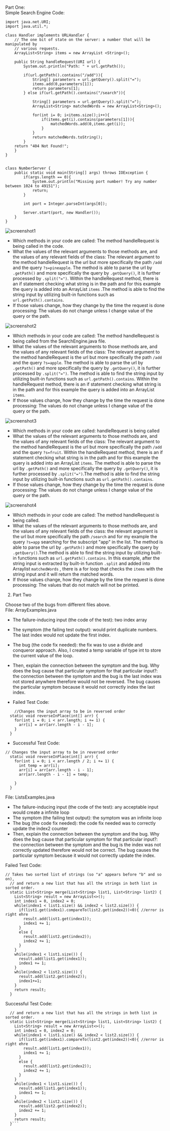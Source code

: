 Part One: <br/>
Simple Search Engine Code: 
```import java.io.IOException;
import java.net.URI;
import java.util.*; 

class Handler implements URLHandler {
    // The one bit of state on the server: a number that will be manipulated by
    // various requests.
    ArrayList<String> items = new ArrayList <String>(); 

    public String handleRequest(URI url) {
        System.out.println("Path: " + url.getPath());

        if(url.getPath().contains("/add")){ 
            String[] parameters = url.getQuery().split("=");
            items.add(0,parameters[1]);
            return parameters[1];
        } else if(url.getPath().contains("/search")){
            
            String[] parameters = url.getQuery().split("=");
            ArrayList<String> matchedWords = new ArrayList<String>(); 

            for(int i= 0; i<items.size();i++){
                if(items.get(i).contains(parameters[1])){
                    matchedWords.add(0,items.get(i));
                }
            } 
            return matchedWords.toString();    
        }
    return "404 Not Found!";
    }   
}


class NumberServer {
    public static void main(String[] args) throws IOException {
        if(args.length == 0){
            System.out.println("Missing port number! Try any number between 1024 to 49151");
            return;
        }

        int port = Integer.parseInt(args[0]);

        Server.start(port, new Handler());
    }
}
```
![screenshot1](/images/week-3-lab-report-image1.png)
- Which methods in your code are called: The method handleRequest is being called in the code. 
- What the values of the relevant arguments to those methods are, and the values of any relevant fields of the class: The relevant argument to the method handleRequest is the url but more specifically the path `/add` and the query `?s=pineapple`.  The method is able to parse the url by `.getPath()` and more specifically the query by `.getQuery()`, it is further processed by `.split("=")`. Within the handleRequest method, there is an if statement checking what string is in the path and for this example the query is added into an ArrayList `items` .The method is able to find the string input by utilizing built-in functions such as `url.getPath().contains`.
- If those values change, how they change by the time the request is done processing: The values do not change unless I change value of the query or the path. 

![screenshot2](/images/week-3-lab-report-image2.png)
- Which methods in your code are called: The method handleRequest is being called from the SearchEngine.java file.
- What the values of the relevant arguments to those methods are, and the values of any relevant fields of the class: The relevant argument to the method handleRequest is the url but more specifically the path `/add` and the query `?s=apple`. The method is able to parse the url by `.getPath()` and more specifically the query by `.getQuery()`, it is further processed by `.split("=")`. The method is able to find the string input by utilizing built-in functions such as `url.getPath().contains`. Within the handleRequest method, there is an if statement checking what string is in the path and for this example the query is added into an ArrayList `items`. 
- If those values change, how they change by the time the request is done processing: The values do not change unless I change value of the query or the path. 

![screenshot3](images/week-3-lab-report-image3.png)
- Which methods in your code are called: handleRequest is being called 
- What the values of the relevant arguments to those methods are, and the values of any relevant fields of the class: The relevant argument to the method handleRequest is the url but more specifically the path `/add` and the query `?s=fruit`. Within the handleRequest method, there is an if statement checking what string is in the path and for this example the query is added into an ArrayList `items`. The method is able to parse the url by `.getPath()` and more specifically the query by `.getQuery()`, it is further processed by `.split("=")`.The method is able to find the string input by utilizing built-in functions such as `url.getPath().contains`.   
- If those values change, how they change by the time the request is done processing: The values do not change unless I change value of the query or the path. 

![screenshot4](images/week-3-lab-report-image4.png)
- Which methods in your code are called: The method handleRequest is being called. 
- What the values of the relevant arguments to those methods are, and the values of any relevant fields of the class: the relevant argument is the url but more specifically the path `/search` and for my example the query `?s=app` searching for the subscript "app" in the list. The method is able to parse the url by `.getPath()` and more specifically the query by `.getQuery()`.The method is able to find the string input by utilizing built-in functions such as `url.getPath().contains`. In this example, after the string input is extracted by built-in function `.split` and added into Arraylist `matchedWords` , there is a for loop that checks the `items` with the string input and it will return the matched words. 
- If those values change, how they change by the time the request is done processing: The values that do not match will not be printed. 

2. Part Two 

Choose two of the bugs from different files above. <br/>
File: ArrayExamples.java <br/>
- The failure-inducing input (the code of the test): two index array <br/>
- The symptom (the failing test output): would print duplicate numbers. The last index would not update the first index. <br/>
- The bug (the code fix needed): the fix was to use a divide and conqueror approach. Also, I created a temp variable of type int to store the current value of the loop. <br/> 
- Then, explain the connection between the symptom and the bug. Why does the bug cause that particular symptom for that particular input?: the connection between the symptom and the bug is the last index was not stored anywhere therefore would not be reversed. The bug causes the particular symptom because it would not correctly index the last index. <br/>

- Failed Test Code: 
```
    //Changes the input array to be in reversed order
  static void reverseInPlace(int[] arr) {
    for(int i = 0; i < arr.length; i += 1) {
      arr[i] = arr[arr.length - i - 1];
    }
  }
  ```

- Successful Test Code: 
```
// Changes the input array to be in reversed order
  static void reverseInPlace(int[] arr) {
    for(int i = 0; i < arr.length / 2; i += 1) {
      int temp = arr[i];
      arr[i] = arr[arr.length - i - 1];
      arr[arr.length - i - 1] = temp; 

    }
  }
  ```
File: ListsExamples.java
- The failure-inducing input (the code of the test): any acceptable input would create a infinite loop <br/>
- The symptom (the failing test output): the symptom was an infinite loop <br/>
- The bug (the code fix needed): the code fix needed was to correctly update the index2 counter <br/> 
- Then, explain the connection between the symptom and the bug. Why does the bug cause that particular symptom for that particular input?: the connection between the symptom and the bug is the index was not correctly updated therefore would not be correct. The bug causes the particular symptom because it would not correctly update the index. <br/>

Failed Test Code: 
```
// Takes two sorted list of strings (so "a" appears before "b" and so on),
  // and return a new list that has all the strings in both list in sorted order.
  static List<String> merge(List<String> list1, List<String> list2) {
    List<String> result = new ArrayList<>();
    int index1 = 0, index2 = 0;
    while(index1 < list1.size() && index2 < list2.size()) {
      if(list1.get(index1).compareTo(list2.get(index2))<0){ //error is right ehre 
        result.add(list1.get(index1));
        index1 += 1;
      }
      else {
        result.add(list2.get(index2));
        index2 += 1;
      }
    }
    while(index1 < list1.size()) {
      result.add(list1.get(index1));
      index1 += 1;
    }
    while(index2 < list2.size()) {
      result.add(list2.get(index2));
      index1+=1;
    }
    return result;
  }

```

Successful Test Code:

```// Takes two sorted list of strings (so "a" appears before "b" and so on),
  // and return a new list that has all the strings in both list in sorted order.
  static List<String> merge(List<String> list1, List<String> list2) {
    List<String> result = new ArrayList<>();
    int index1 = 0, index2 = 0;
    while(index1 < list1.size() && index2 < list2.size()) {
      if(list1.get(index1).compareTo(list2.get(index2))<0){ //error is right ehre 
        result.add(list1.get(index1));
        index1 += 1;
      }
      else {
        result.add(list2.get(index2));
        index2 += 1;
      }
    }
    while(index1 < list1.size()) {
      result.add(list1.get(index1));
      index1 += 1;
    }
    while(index2 < list2.size()) {
      result.add(list2.get(index2));
      index2 += 1;
    }
    return result;
  }```
